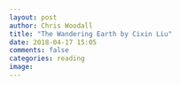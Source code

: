 ```yaml
---
layout: post
author: Chris Woodall
title: "The Wandering Earth by Cixin Liu"
date: 2018-04-17 15:05
comments: false
categories: reading
image:
---
```

